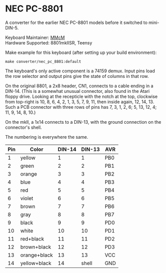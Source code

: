 # NEC PC-8801

A converter for the earlier NEC PC-8801 models before it switched to mini-DIN-5.

Keyboard Maintainer: [MMcM](https://github.com/MMcM)  
Hardware Supported: 8801mkIISR, Teensy  

Make example for this keyboard (after setting up your build environment):

    make converter/nec_pc_8801:default

The keyboard's only active component is a 74159 demux. Input pins load the row selector and output pins give the state of columns in that row.

On the original 8801, a 2x8 header, CN1, connects to a cable ending in a DIN-14.
(This is a somewhat unusual connector, also found in the Atari floppy drive. Looking at the recepticle with the notch at the top, clockwise from top-right is 10, 8, 6, 4, 2, 1, 3, 5, 7, 9, 11, then inside again, 12, 14, 13. Such a PCB connector with three rows of pins has 7, 3, 1, 2, 6; 5, 13, 12, 4; 11, 9, 14, 8, 10.)

On the mkII, a 1x14 connects to a DIN-13, with the ground connection on the connector's shell.

The numbering is everywhere the same.

| Pin | Color        | DIN-14 | DIN-13 | AVR |
|-----|--------------|--------|--------|-----|
|   1 | yellow       |      1 |      1 | PB0 |
|   2 | green        |      2 |      2 | PB1 |
|   3 | orange       |      3 |      3 | PB2 |
|   4 | blue         |      4 |      4 | PB3 |
|   5 | red          |      5 |      5 | PB4 |
|   6 | violet       |      6 |      6 | PB5 |
|   7 | brown        |      7 |      7 | PB6 |
|   8 | gray         |      8 |      8 | PB7 |
|   9 | black        |      9 |      9 | PD0 |
|  10 | white        |     10 |     10 | PD1 |
|  11 | red+black    |     11 |     11 | PD2 |
|  12 | brown+black  |     12 |     12 | PD3 |
|  13 | orange+black |     13 |     13 | VCC |
|  14 | yellow+black |     14 |  shell | GND |
